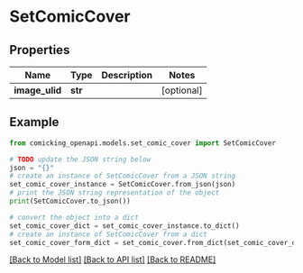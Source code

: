 # SetComicCover


## Properties

Name | Type | Description | Notes
------------ | ------------- | ------------- | -------------
**image_ulid** | **str** |  | [optional] 

## Example

```python
from comicking_openapi.models.set_comic_cover import SetComicCover

# TODO update the JSON string below
json = "{}"
# create an instance of SetComicCover from a JSON string
set_comic_cover_instance = SetComicCover.from_json(json)
# print the JSON string representation of the object
print(SetComicCover.to_json())

# convert the object into a dict
set_comic_cover_dict = set_comic_cover_instance.to_dict()
# create an instance of SetComicCover from a dict
set_comic_cover_form_dict = set_comic_cover.from_dict(set_comic_cover_dict)
```
[[Back to Model list]](../README.md#documentation-for-models) [[Back to API list]](../README.md#documentation-for-api-endpoints) [[Back to README]](../README.md)


